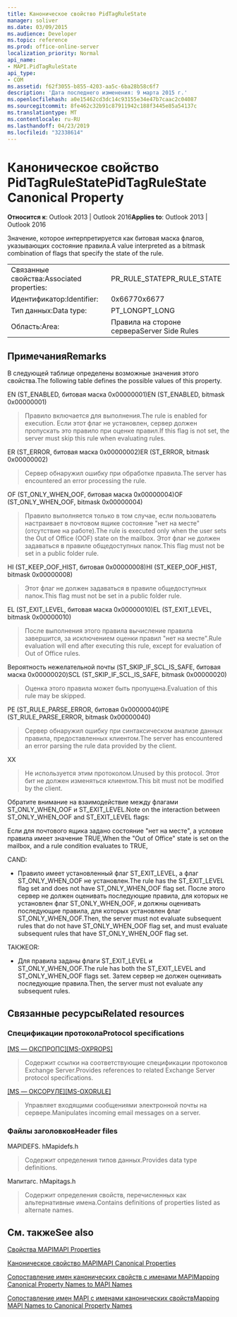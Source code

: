 ```yaml
---
title: Каноническое свойство PidTagRuleState
manager: soliver
ms.date: 03/09/2015
ms.audience: Developer
ms.topic: reference
ms.prod: office-online-server
localization_priority: Normal
api_name:
- MAPI.PidTagRuleState
api_type:
- COM
ms.assetid: f62f3055-b855-4203-aa5c-6ba28b58c6f7
description: 'Дата последнего изменения: 9 марта 2015 г.'
ms.openlocfilehash: a0e15462cd3dc14c93155e34e47b7caac2c04087
ms.sourcegitcommit: 8fe462c32b91c87911942c188f3445e85a54137c
ms.translationtype: MT
ms.contentlocale: ru-RU
ms.lasthandoff: 04/23/2019
ms.locfileid: "32338614"
---
```

# <a name="pidtagrulestate-canonical-property"></a><span data-ttu-id="98523-103">Каноническое свойство PidTagRuleState</span><span class="sxs-lookup"><span data-stu-id="98523-103">PidTagRuleState Canonical Property</span></span>

  
  
<span data-ttu-id="98523-104">**Относится к**: Outlook 2013 | Outlook 2016</span><span class="sxs-lookup"><span data-stu-id="98523-104">**Applies to**: Outlook 2013 | Outlook 2016</span></span> 
  
<span data-ttu-id="98523-105">Значение, которое интерпретируется как битовая маска флагов, указывающих состояние правила.</span><span class="sxs-lookup"><span data-stu-id="98523-105">A value interpreted as a bitmask combination of flags that specify the state of the rule.</span></span>
  
|||
|:-----|:-----|
|<span data-ttu-id="98523-106">Связанные свойства:</span><span class="sxs-lookup"><span data-stu-id="98523-106">Associated properties:</span></span>  <br/> |<span data-ttu-id="98523-107">PR_RULE_STATE</span><span class="sxs-lookup"><span data-stu-id="98523-107">PR_RULE_STATE</span></span>  <br/> |
|<span data-ttu-id="98523-108">Идентификатор:</span><span class="sxs-lookup"><span data-stu-id="98523-108">Identifier:</span></span>  <br/> |<span data-ttu-id="98523-109">0x6677</span><span class="sxs-lookup"><span data-stu-id="98523-109">0x6677</span></span>  <br/> |
|<span data-ttu-id="98523-110">Тип данных:</span><span class="sxs-lookup"><span data-stu-id="98523-110">Data type:</span></span>  <br/> |<span data-ttu-id="98523-111">PT_LONG</span><span class="sxs-lookup"><span data-stu-id="98523-111">PT_LONG</span></span>  <br/> |
|<span data-ttu-id="98523-112">Область:</span><span class="sxs-lookup"><span data-stu-id="98523-112">Area:</span></span>  <br/> |<span data-ttu-id="98523-113">Правила на стороне сервера</span><span class="sxs-lookup"><span data-stu-id="98523-113">Server Side Rules</span></span>  <br/> |
   
## <a name="remarks"></a><span data-ttu-id="98523-114">Примечания</span><span class="sxs-lookup"><span data-stu-id="98523-114">Remarks</span></span>

<span data-ttu-id="98523-115">В следующей таблице определены возможные значения этого свойства.</span><span class="sxs-lookup"><span data-stu-id="98523-115">The following table defines the possible values of this property.</span></span>
  
<span data-ttu-id="98523-116">EN (ST_ENABLED, битовая маска 0x00000001)</span><span class="sxs-lookup"><span data-stu-id="98523-116">EN (ST_ENABLED, bitmask 0x00000001)</span></span>
  
> <span data-ttu-id="98523-117">Правило включается для выполнения.</span><span class="sxs-lookup"><span data-stu-id="98523-117">The rule is enabled for execution.</span></span> <span data-ttu-id="98523-118">Если этот флаг не установлен, сервер должен пропускать это правило при оценке правил.</span><span class="sxs-lookup"><span data-stu-id="98523-118">If this flag is not set, the server must skip this rule when evaluating rules.</span></span>
    
<span data-ttu-id="98523-119">ER (ST_ERROR, битовая маска 0x00000002)</span><span class="sxs-lookup"><span data-stu-id="98523-119">ER (ST_ERROR, bitmask 0x00000002)</span></span>
  
> <span data-ttu-id="98523-120">Сервер обнаружил ошибку при обработке правила.</span><span class="sxs-lookup"><span data-stu-id="98523-120">The server has encountered an error processing the rule.</span></span>
    
<span data-ttu-id="98523-121">OF (ST_ONLY_WHEN_OOF, битовая маска 0x00000004)</span><span class="sxs-lookup"><span data-stu-id="98523-121">OF (ST_ONLY_WHEN_OOF, bitmask 0x00000004)</span></span>
  
> <span data-ttu-id="98523-122">Правило выполняется только в том случае, если пользователь настраивает в почтовом ящике состояние "нет на месте" (отсутствие на работе).</span><span class="sxs-lookup"><span data-stu-id="98523-122">The rule is executed only when the user sets the Out of Office (OOF) state on the mailbox.</span></span> <span data-ttu-id="98523-123">Этот флаг не должен задаваться в правиле общедоступных папок.</span><span class="sxs-lookup"><span data-stu-id="98523-123">This flag must not be set in a public folder rule.</span></span>
    
<span data-ttu-id="98523-124">HI (ST_KEEP_OOF_HIST, битовая 0x00000008)</span><span class="sxs-lookup"><span data-stu-id="98523-124">HI (ST_KEEP_OOF_HIST, bitmask 0x00000008)</span></span>
  
> <span data-ttu-id="98523-125">Этот флаг не должен задаваться в правиле общедоступных папок.</span><span class="sxs-lookup"><span data-stu-id="98523-125">This flag must not be set in a public folder rule.</span></span>
    
<span data-ttu-id="98523-126">EL (ST_EXIT_LEVEL, битовая маска 0x00000010)</span><span class="sxs-lookup"><span data-stu-id="98523-126">EL (ST_EXIT_LEVEL, bitmask 0x00000010)</span></span>
  
> <span data-ttu-id="98523-127">После выполнения этого правила вычисление правила завершится, за исключением оценки правил "нет на месте".</span><span class="sxs-lookup"><span data-stu-id="98523-127">Rule evaluation will end after executing this rule, except for evaluation of Out of Office rules.</span></span>
    
<span data-ttu-id="98523-128">Вероятность нежелательной почты (ST_SKIP_IF_SCL_IS_SAFE, битовая маска 0x00000020)</span><span class="sxs-lookup"><span data-stu-id="98523-128">SCL (ST_SKIP_IF_SCL_IS_SAFE, bitmask 0x00000020)</span></span>
  
> <span data-ttu-id="98523-129">Оценка этого правила может быть пропущена.</span><span class="sxs-lookup"><span data-stu-id="98523-129">Evaluation of this rule may be skipped.</span></span>
    
<span data-ttu-id="98523-130">PE (ST_RULE_PARSE_ERROR, битовая 0x00000040)</span><span class="sxs-lookup"><span data-stu-id="98523-130">PE (ST_RULE_PARSE_ERROR, bitmask 0x00000040)</span></span>
  
> <span data-ttu-id="98523-131">Сервер обнаружил ошибку при синтаксическом анализе данных правила, предоставленных клиентом.</span><span class="sxs-lookup"><span data-stu-id="98523-131">The server has encountered an error parsing the rule data provided by the client.</span></span>
    
<span data-ttu-id="98523-132">X</span><span class="sxs-lookup"><span data-stu-id="98523-132">X</span></span>
  
> <span data-ttu-id="98523-133">Не используется этим протоколом.</span><span class="sxs-lookup"><span data-stu-id="98523-133">Unused by this protocol.</span></span> <span data-ttu-id="98523-134">Этот бит не должен изменяться клиентом.</span><span class="sxs-lookup"><span data-stu-id="98523-134">This bit must not be modified by the client.</span></span>
    
<span data-ttu-id="98523-135">Обратите внимание на взаимодействие между флагами ST_ONLY_WHEN_OOF и ST_EXIT_LEVEL.</span><span class="sxs-lookup"><span data-stu-id="98523-135">Note on the interaction between ST_ONLY_WHEN_OOF and ST_EXIT_LEVEL flags:</span></span> 
  
<span data-ttu-id="98523-136">Если для почтового ящика задано состояние "нет на месте", а условие правила имеет значение TRUE,</span><span class="sxs-lookup"><span data-stu-id="98523-136">When the "Out of Office" state is set on the mailbox, and a rule condition evaluates to TRUE,</span></span> 
  
<span data-ttu-id="98523-137">С</span><span class="sxs-lookup"><span data-stu-id="98523-137">AND:</span></span>
  
- <span data-ttu-id="98523-138">Правило имеет установленный флаг ST_EXIT_LEVEL, а флаг ST_ONLY_WHEN_OOF не установлен.</span><span class="sxs-lookup"><span data-stu-id="98523-138">The rule has the ST_EXIT_LEVEL flag set and does not have ST_ONLY_WHEN_OOF flag set.</span></span> <span data-ttu-id="98523-139">После этого сервер не должен оценивать последующие правила, для которых не установлен флаг ST_ONLY_WHEN_OOF, и должны оценивать последующие правила, для которых установлен флаг ST_ONLY_WHEN_OOF.</span><span class="sxs-lookup"><span data-stu-id="98523-139">Then, the server must not evaluate subsequent rules that do not have ST_ONLY_WHEN_OOF flag set, and must evaluate subsequent rules that have ST_ONLY_WHEN_OOF flag set.</span></span>
    
<span data-ttu-id="98523-140">ТАКЖЕ</span><span class="sxs-lookup"><span data-stu-id="98523-140">OR:</span></span>
  
- <span data-ttu-id="98523-141">Для правила заданы флаги ST_EXIT_LEVEL и ST_ONLY_WHEN_OOF.</span><span class="sxs-lookup"><span data-stu-id="98523-141">The rule has both the ST_EXIT_LEVEL and ST_ONLY_WHEN_OOF flags set.</span></span> <span data-ttu-id="98523-142">Затем сервер не должен оценивать последующие правила.</span><span class="sxs-lookup"><span data-stu-id="98523-142">Then, the server must not evaluate any subsequent rules.</span></span>
    
## <a name="related-resources"></a><span data-ttu-id="98523-143">Связанные ресурсы</span><span class="sxs-lookup"><span data-stu-id="98523-143">Related resources</span></span>

### <a name="protocol-specifications"></a><span data-ttu-id="98523-144">Спецификации протокола</span><span class="sxs-lookup"><span data-stu-id="98523-144">Protocol specifications</span></span>

<span data-ttu-id="98523-145">[[MS — ОКСПРОПС]](https://msdn.microsoft.com/library/f6ab1613-aefe-447d-a49c-18217230b148%28Office.15%29.aspx)</span><span class="sxs-lookup"><span data-stu-id="98523-145">[[MS-OXPROPS]](https://msdn.microsoft.com/library/f6ab1613-aefe-447d-a49c-18217230b148%28Office.15%29.aspx)</span></span>
  
> <span data-ttu-id="98523-146">Содержит ссылки на соответствующие спецификации протоколов Exchange Server.</span><span class="sxs-lookup"><span data-stu-id="98523-146">Provides references to related Exchange Server protocol specifications.</span></span>
    
<span data-ttu-id="98523-147">[[MS — ОКСОРУЛЕ]](https://msdn.microsoft.com/library/70ac9436-501e-43e2-9163-20d2b546b886%28Office.15%29.aspx)</span><span class="sxs-lookup"><span data-stu-id="98523-147">[[MS-OXORULE]](https://msdn.microsoft.com/library/70ac9436-501e-43e2-9163-20d2b546b886%28Office.15%29.aspx)</span></span>
  
> <span data-ttu-id="98523-148">Управляет входящими сообщениями электронной почты на сервере.</span><span class="sxs-lookup"><span data-stu-id="98523-148">Manipulates incoming email messages on a server.</span></span>
    
### <a name="header-files"></a><span data-ttu-id="98523-149">Файлы заголовков</span><span class="sxs-lookup"><span data-stu-id="98523-149">Header files</span></span>

<span data-ttu-id="98523-150">MAPIDEFS. h</span><span class="sxs-lookup"><span data-stu-id="98523-150">Mapidefs.h</span></span>
  
> <span data-ttu-id="98523-151">Содержит определения типов данных.</span><span class="sxs-lookup"><span data-stu-id="98523-151">Provides data type definitions.</span></span>
    
<span data-ttu-id="98523-152">Мапитагс. h</span><span class="sxs-lookup"><span data-stu-id="98523-152">Mapitags.h</span></span>
  
> <span data-ttu-id="98523-153">Содержит определения свойств, перечисленных как альтернативные имена.</span><span class="sxs-lookup"><span data-stu-id="98523-153">Contains definitions of properties listed as alternate names.</span></span>
    
## <a name="see-also"></a><span data-ttu-id="98523-154">См. также</span><span class="sxs-lookup"><span data-stu-id="98523-154">See also</span></span>



[<span data-ttu-id="98523-155">Свойства MAPI</span><span class="sxs-lookup"><span data-stu-id="98523-155">MAPI Properties</span></span>](mapi-properties.md)
  
[<span data-ttu-id="98523-156">Каноническое свойство MAPI</span><span class="sxs-lookup"><span data-stu-id="98523-156">MAPI Canonical Properties</span></span>](mapi-canonical-properties.md)
  
[<span data-ttu-id="98523-157">Сопоставление имен канонических свойств с именами MAPI</span><span class="sxs-lookup"><span data-stu-id="98523-157">Mapping Canonical Property Names to MAPI Names</span></span>](mapping-canonical-property-names-to-mapi-names.md)
  
[<span data-ttu-id="98523-158">Сопоставление имен MAPI с именами канонических свойств</span><span class="sxs-lookup"><span data-stu-id="98523-158">Mapping MAPI Names to Canonical Property Names</span></span>](mapping-mapi-names-to-canonical-property-names.md)

